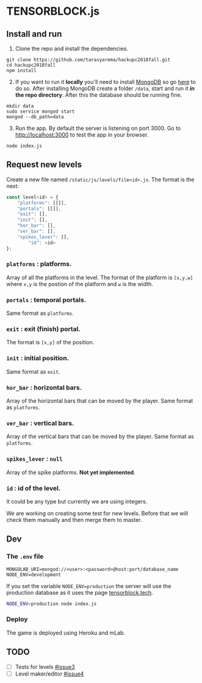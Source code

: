 # TENSORBLOCK.js

## Install and run

1. Clone the repo and install the dependencies.

```
git clone https://github.com/tarasyarema/hackupc2018fall.git
cd hackupc2018fall
npm install
```

2. If you want to run it **locally** you'll need to install [MongoDB](https://www.mongodb.com/) so go [here](https://docs.mongodb.com/manual/administration/install-community/) to do so. 
After installing MongoDB create a folder `/data`, start and run it **in the repo directory**.
After this the database should be running fine.
```
mkdir data
sudo service mongod start
mongod --db_path=data
```

3. Run the app. By default the server is listening on port 3000. Go to [http://localhost:3000](http://localhost:3000) to test the app in your browser.
```
node index.js
```

## Request new levels

Create a new file named `/static/js/levels/file<id>.js`. The format is the next:

```javascript
const level<id> = {
	"platforms": [[]],
	"portals": [[]],
	"exit": [],
	"init": [],
	"hor_bar": [],
	"ver_bar": [],
	"spikes_lever": [],
    	"id": <id>
};
```

### `platforms` : platforms.
Array of all the platforms in the level. The format of the platform is `[x,y,w]` where `x,y` is the postion of the platform and `w` is the width.

### `portals` : temporal portals.
Same format as `platforms`.

### `exit` : exit (finish) portal.
The format is `[x,y]` of the position.

### `init` : initial position.
Same format as `exit`.

### `hor_bar` : horizontal bars.
Array of the horizontal bars that can be moved by the player. Same format as `platforms`.

### `ver_bar` : vertical bars.
Array of the vertical bars that can be moved by the player. Same format as `platforms`.

### `spikes_lever` : `null`
Array of the spike platforms. **Not yet implemented**.

### `id` : id of the level.
It could be any type but currently we are using integers.

We are working on creating some test for new levels. Before that we will check them manually and then merge them to master.

## Dev

### The `.env` file

```
MONGOLAB_URI=mongod://<user>:<password>@host:port/database_name
NODE_ENV=development
```
If you set the variable `NODE_ENV=production` the server will use the production database as it uses the page [tensorblock.tech](http://tensorblock.tech).
```bash
NODE_ENV=production node index.js
```

### Deploy

The game is deployed using Heroku and mLab.

## TODO

- [ ] Tests for levels [#issue3](https://github.com/tarasyarema/tensorblock/issues/3)
- [ ] Level maker/editor [#issue4](https://github.com/tarasyarema/tensorblock/issues/4)
